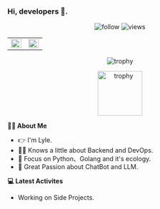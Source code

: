 ### Hi, developers 👋.

<p align="center"> 
  <img src="https://img.shields.io/github/followers/lyleshaw?label=Followers" alt="follow" />
  <img src="https://komarev.com/ghpvc/?username=lyleshaw" alt="views" /> 
</p>
<table><tr><td valign="top" width="50%">
<img src="https://github-readme-stats.vercel.app/api?username=LyleShaw&show_icons=true&include_all_commits=true&count_private=true&hide_border=True" align="left" style="width: 100%" />
</td><td valign="top" width="50%">
<img src="https://github-readme-stats.vercel.app/api/top-langs/?username=lyleshaw&hide_border=true&layout=compact&hide=html,css,scss,jupyter%20notebook" align="left" style="width: 100%" />
</td></tr></table>  

<p align="center"> 
  <img src="https://github-profile-trophy.vercel.app/?username=lyleshaw&column=-1" alt="trophy" />
</p>

<p align="center"> 
  <img width="100" height="100" src="https://images.credly.com/size/680x680/images/0004a828-38f8-4f4a-847c-a271adfc986a/image.png" alt="trophy" />
</p>

**🙍‍♂️ About Me**

- 👉 I'm Lyle.
- 🙇‍♂️ Knows a little about Backend and DevOps.
- 🐍 Focus on Python、Golang and it's ecology.
- 🤖️ Great Passion about ChatBot and LLM.

**💻 Latest Activites**

- Working on Side Projects.

